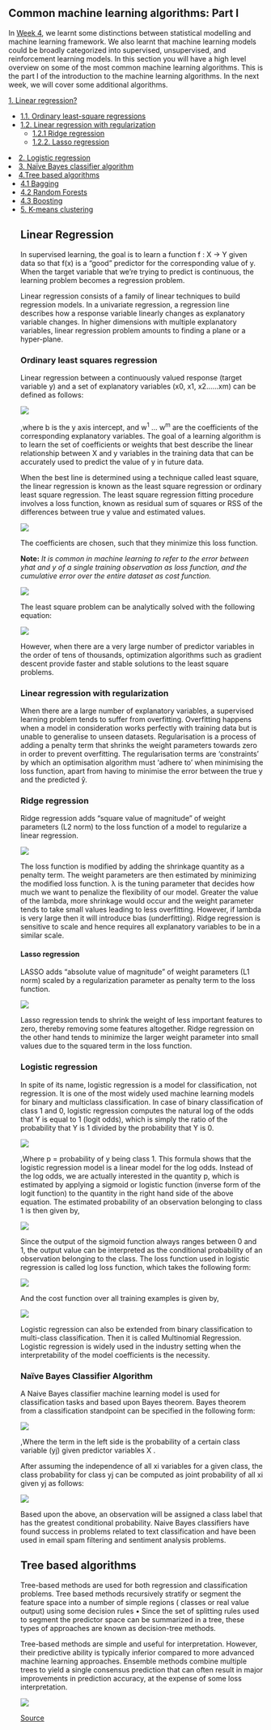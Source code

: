 ## Common machine learning algorithms: Part I

In [Week 4](https://github.com/abanskota/t81_577_data_science/blob/master/weekly_materials/week4/docs/types-by-framework.md), we learnt some distinctions between statistical modelling and machine learning framework. We also learnt that machine learning models could be broadly categorized into supervised, unsupervised, and reinforcement learning models. In this section you will have a high level overview on some of the most common machine learning algorithms. This is the part I of the introduction to the machine learning algorithms. In the next week, we will cover some additional algorithms.

[1. Linear regression?](#linear-regression?)<ul><li>[1.1. Ordinary least-square regressions](#ordinary-least-square-regression) <br><li>[1.2. Linear regression with regularization](#linear-regression-with-regularization) <ul><li>[1.2.1 Ridge regression](#ridge-regression)<br><li>[1.2.2. Lasso regression](#lasso-regression)</ul></ul><li> [2. Logistic regression](#logistic-regression)<br><li>[3. Naïve Bayes classifier algorithm](#naïve-bayes-classifier-algorithm)<br><li>[4.Tree based algorithms](#tree-based-algorithms)<ul><li>[4.1 Bagging](#bagging)<br><li>[4.2 Random Forests](#random-forests)<br><li>[4.3 Boosting](#boosting)</ui><li>[5. K-means clustering](#k-means-clustering)
    
## Linear Regression

In supervised learning, the goal is to learn a function f : X → Y given data so that f(x) is a “good” predictor for the corresponding value of y. When the target variable that we’re trying to predict is continuous, the learning problem becomes a regression problem. 

Linear regression consists of a family of linear techniques to build regression models. In a univariate regression, a regression line describes how a response variable linearly changes as explanatory variable changes. In higher dimensions with multiple explanatory variables, linear regression problem amounts to finding a plane or a hyper-plane. 

### Ordinary least squares regression

Linear regression between a continuously valued response (target variable y) and a set of explanatory variables (x0, x1, x2…...xm) can be defined as follows:

![](../files/eq1.png)

,where b is the y axis intercept, and w<sup>1</sup> ... w<sup>m</sup> are the coefficients of the corresponding explanatory variables. The goal of a learning algorithm is to learn the set of coefficients or weights that best describe the linear relationship between X and y variables in the training data that can be accurately used to predict the value of y in future data.

When the best line is determined using a technique called least square, the linear regression is known as the least square regression or ordinary least square regression. The least square regression fitting procedure involves a loss function, known as residual sum of squares or RSS of the differences between true y value and estimated values. 

![](../files/loss.png)

The coefficients are chosen, such that they minimize this loss function.

**Note:** _It is common in machine learning to refer to the error between yhat and y of a single training observation as loss function, and the cumulative error over the entire dataset as cost function._

![](../files/argmin.png)

The least square problem can be analytically solved with the following equation:

![](../files/xtx.png)

However, when there are a very large number of predictor variables in the order of tens of thousands, optimization algorithms such as gradient descent provide faster and stable solutions to the least square problems. 


### Linear regression with regularization

When there are a large number of explanatory variables, a supervised learning problem tends to suffer from overfitting. Overfitting happens when a model in consideration works perfectly with training data but is unable to generalise to unseen datasets. 
Regularisation is a process of adding a penalty term that shrinks the weight parameters towards zero in order to prevent overfitting. The regularisation terms are ‘constraints’ by which an optimisation algorithm must ‘adhere to’ when minimising the loss function, apart from having to minimise the error between the true y and the predicted ŷ.

### Ridge regression

Ridge regression  adds “square  value of magnitude” of weight parameters (L2 norm) to the loss function of a model to regularize a linear regression.

![](../files/ridge-loss.png)

The loss function is modified by adding the shrinkage quantity as a penalty term.  The weight parameters are then estimated by minimizing the modified loss function. λ is the tuning parameter that decides how much we want to penalize the flexibility of our model. Greater the value of the lambda, more shrinkage would occur and the weight parameter tends to take small values leading to less overfitting. However, if lambda is very large then it will introduce bias (underfitting). Ridge regression is sensitive to scale and hence requires all explanatory variables to be in a similar scale.

#### Lasso regression 

LASSO  adds “absolute value of magnitude” of weight parameters (L1 norm) scaled by a regularization parameter as penalty term to the loss function.

![](../files/lasso-loss.png)

Lasso regression tends to shrink the weight of less important features to zero, thereby removing some features altogether. Ridge regression on the other hand tends to minimize the larger weight parameter into small values due to the squared term in the loss function.

### Logistic regression 

In spite of its name, logistic regression is a model for classification, not regression. It is one of the most widely used machine learning models for binary and multiclass classification.
In case of binary classification of class 1 and 0, logistic regression computes the natural log of the odds that Y is equal to 1 (logit odds), which is simply the ratio of the probability that Y is 1 divided by the probability that Y is 0. 

 ![](../files/logistic.png)
 
,Where p = probability of y being class 1. This formula shows that the logistic regression model is a linear model for the log odds.
Instead of the log odds, we are actually interested in the quantity p, which is estimated by applying a sigmoid or logistic function (inverse form of the logit function) to the quantity in the right hand side of the above equation. The estimated probability of an observation belonging to class 1 is then given by,

![](../files/sigmoid.png)

Since the output of the sigmoid function always ranges between 0 and 1, the output value can be interpreted as the conditional probability of an observation belonging to the class. The loss function used in logistic regression is called log loss function, which takes the following form:

![](../files/logloss.png)

And the cost function over all training examples is given by,

![](../files/logcost.png)

Logistic regression can also be extended from binary classification to multi-class classification. Then it is called Multinomial Regression. Logistic regression is widely used in the industry setting when the interpretability of the model coefficients is the necessity. 

### Naïve Bayes Classifier Algorithm

A Naive Bayes classifier machine learning model is used for classification tasks and based upon Bayes theorem. Bayes theorem from a classification standpoint can be specified in the following form:

![](../files/bayes.png)

,Where the term in the left side is the probability of a certain class variable (yj) given predictor variables X .


After assuming the independence of all xi variables for a given class, the class probability for class yj can be computed as joint probability of all xi given yj as follows:

![](../files/posterior.png)
 
Based upon the above, an observation will be assigned a class label that has the greatest conditional probability. Naive Bayes classifiers have found success in problems related to text classification and have been  used in email spam filtering and sentiment analysis problems.

## Tree based algorithms

Tree-based methods are used for both regression and classification problems. Tree based methods recursively stratify or segment the feature space into a number of simple regions ( classes or real value output) using some decision rules •  Since the set of splitting rules used to segment the predictor space can be summarized in a tree, these types of approaches are known as decision-tree methods.

Tree-based methods are simple and useful for interpretation. However,  their  predictive ability is typically inferior compared to more advanced machine learning approaches. Ensemble methods  combine multiple trees to yield a single consensus prediction that can often result in major improvements in prediction accuracy, at the expense of some loss interpretation. 

![](../files/tree.png)

[Source]( https://www.kdnuggets.com/2020/01/decision-tree-algorithm-explained.html)
